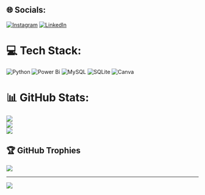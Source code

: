 
## 🌐 Socials:
[![Instagram](https://img.shields.io/badge/Instagram-%23E4405F.svg?logo=Instagram&logoColor=white)](https://instagram.com/k_u_s_h_a_l__30) [![LinkedIn](https://img.shields.io/badge/LinkedIn-%230077B5.svg?logo=linkedin&logoColor=white)](https://linkedin.com/in/https://www.linkedin.com/in/kushal-th-6545421a1?utm_source=share&utm_campaign=share_via&utm_content=profile&utm_medium=android_app) 

# 💻 Tech Stack:
![Python](https://img.shields.io/badge/python-3670A0?style=flat&logo=python&logoColor=ffdd54) ![Power Bi](https://img.shields.io/badge/power_bi-F2C811?style=flat&logo=powerbi&logoColor=black) ![MySQL](https://img.shields.io/badge/mysql-4479A1.svg?style=flat&logo=mysql&logoColor=white) ![SQLite](https://img.shields.io/badge/sqlite-%2307405e.svg?style=flat&logo=sqlite&logoColor=white) ![Canva](https://img.shields.io/badge/Canva-%2300C4CC.svg?style=flat&logo=Canva&logoColor=white)
# 📊 GitHub Stats:
![](https://github-readme-stats.vercel.app/api?username=kushal3012&theme=vue-dark&hide_border=false&include_all_commits=false&count_private=false)<br/>
![](https://github-readme-streak-stats.herokuapp.com/?user=kushal3012&theme=vue-dark&hide_border=false)<br/>
![](https://github-readme-stats.vercel.app/api/top-langs/?username=kushal3012&theme=vue-dark&hide_border=false&include_all_commits=false&count_private=false&layout=compact)

## 🏆 GitHub Trophies
![](https://github-profile-trophy.vercel.app/?username=kushal3012&theme=radical&no-frame=false&no-bg=false&margin-w=4)

---
[![](https://visitcount.itsvg.in/api?id=kushal3012&icon=5&color=0)](https://visitcount.itsvg.in)

<!-- Proudly created with GPRM ( https://gprm.itsvg.in ) -->
